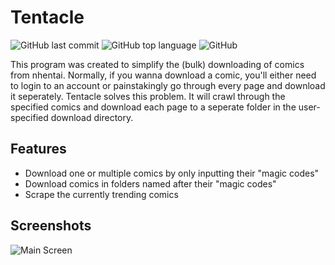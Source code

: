 # Tentacle

![GitHub last commit](https://img.shields.io/github/last-commit/Teitoku42/Tentacle)
![GitHub top language](https://img.shields.io/github/languages/top/Teitoku42/Tentacle)
![GitHub](https://img.shields.io/github/license/Teitoku42/Tentacle)

This program was created to simplify the (bulk) downloading of comics from nhentai. Normally, if you wanna download a comic, you'll either need to login to 
an account or painstakingly go through every page and download it seperately. Tentacle solves this problem. It will crawl through the specified comics and download
each page to a seperate folder in the user-specified download directory.


## Features
- Download one or multiple comics by only inputting their "magic codes"
- Download comics in folders named after their "magic codes"
- Scrape the currently trending comics

## Screenshots
![Main Screen](https://imgur.com/wuPVTdv.png "Main Screen")

